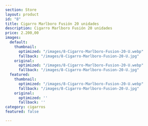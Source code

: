 ```yaml
---
section: Store
layout: product
id: "8"
title: Cigarro Marlboro Fusión 20 unidades
description: Cigarro Marlboro Fusión 20 unidades
price: 2.200,00
images:
  default:
    thumbnail:
      optimized: "/images/8-Cigarro-Marlboro-Fusion-20-U.webp"
      fallback: "/images/8-Cigarro-Marlboro-Fusion-20-U.jpg"
    original:
      optimized: "/images/8-Cigarro-Marlboro-Fusion-20-U.webp"
      fallback: "/images/8-Cigarro-Marlboro-Fusion-20-U.jpg"
  featured:
    thumbnail:
      optimized: "/images/8-Cigarro-Marlboro-Fusion-20-U.webp"
      fallback: "/images/8-Cigarro-Marlboro-Fusion-20-U.jpg"
    original:
      optimized: ''
      fallback: ''
category: cigarros
featured: false

---
```


